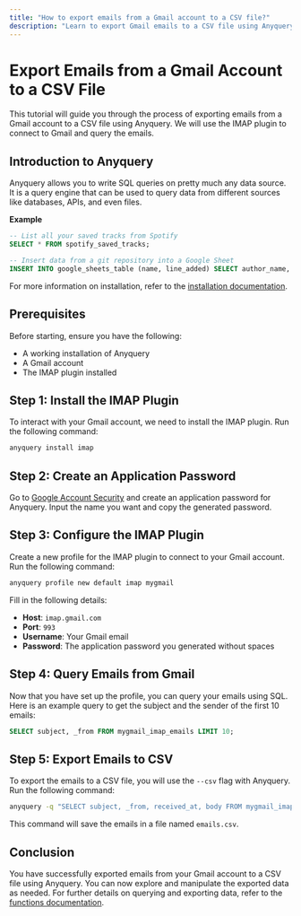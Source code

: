 ```yaml
---
title: "How to export emails from a Gmail account to a CSV file?"
description: "Learn to export Gmail emails to a CSV file using Anyquery with an IMAP plugin. Follow step-by-step instructions to configure, query, and export your data effortlessly."
---
```


# Export Emails from a Gmail Account to a CSV File

This tutorial will guide you through the process of exporting emails from a Gmail account to a CSV file using Anyquery. We will use the IMAP plugin to connect to Gmail and query the emails.

## Introduction to Anyquery

Anyquery allows you to write SQL queries on pretty much any data source. It is a query engine that can be used to query data from different sources like databases, APIs, and even files.

**Example**

```sql
-- List all your saved tracks from Spotify
SELECT * FROM spotify_saved_tracks;

-- Insert data from a git repository into a Google Sheet
INSERT INTO google_sheets_table (name, line_added) SELECT author_name, addition FROM git_commits_diff('https://github.com/vercel/next.js.git');
```

For more information on installation, refer to the [installation documentation](https://anyquery.dev/docs/#installation).

## Prerequisites

Before starting, ensure you have the following:

- A working installation of Anyquery
- A Gmail account
- The IMAP plugin installed

## Step 1: Install the IMAP Plugin

To interact with your Gmail account, we need to install the IMAP plugin. Run the following command:

```bash
anyquery install imap
```

## Step 2: Create an Application Password

Go to [Google Account Security](https://myaccount.google.com/apppasswords) and create an application password for Anyquery. Input the name you want and copy the generated password.

## Step 3: Configure the IMAP Plugin

Create a new profile for the IMAP plugin to connect to your Gmail account. Run the following command:

```bash
anyquery profile new default imap mygmail
```

Fill in the following details:

- **Host**: `imap.gmail.com`
- **Port**: `993`
- **Username**: Your Gmail email
- **Password**: The application password you generated without spaces

## Step 4: Query Emails from Gmail

Now that you have set up the profile, you can query your emails using SQL. Here is an example query to get the subject and the sender of the first 10 emails:

```sql
SELECT subject, _from FROM mygmail_imap_emails LIMIT 10;
```

## Step 5: Export Emails to CSV

To export the emails to a CSV file, you will use the `--csv` flag with Anyquery. Run the following command:

```bash
anyquery -q "SELECT subject, _from, received_at, body FROM mygmail_imap_emails" --csv > emails.csv
```

This command will save the emails in a file named `emails.csv`.

## Conclusion

You have successfully exported emails from your Gmail account to a CSV file using Anyquery. You can now explore and manipulate the exported data as needed. For further details on querying and exporting data, refer to the [functions documentation](https://anyquery.dev/docs/reference/functions).

